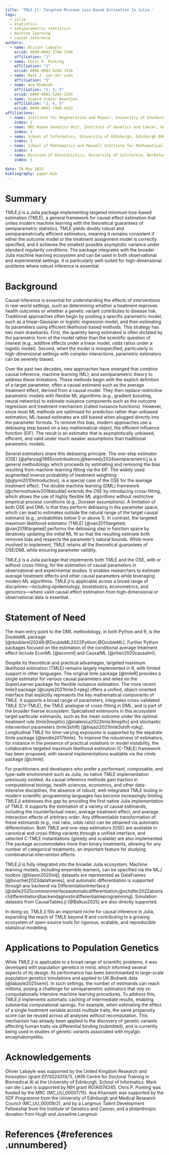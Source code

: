 ```yaml
---
title: 'TMLE.jl: Targeted Minimum Loss-Based Estimation In Julia.'
tags:
  - julia
  - statistics
  - semiparametric statistics
  - machine learning
  - causal inference
authors:
  - name: Olivier Labayle
    orcid: 0000-0002-3708-3706
    affiliation: "1"
  - name: Chris P. Ponting
    affiliation: "2"
    orcid: 0000-0003-0202-7816
  - name: Mark J. van der Laan
    affiliation: "5"
  - name: Ava Khamseh
    affiliation: "2, 3, 5"
    orcid: 0000-0001-5203-2205
  - name: Sjoerd Viktor Beentjes
    affiliation: "2, 4, 5"
    orcid: 0000-0002-7998-4262
affiliations:
  - name: Institute for Regeneration and Repair, University of Edinburgh, Edinburgh EH16 4UU, United Kingdom
    index: 1
  - name: MRC Human Genetics Unit, Institute of Genetics and Cancer, University of Edinburgh, Edinburgh EH4 2XU, United Kingdom.
    index: 2
  - name: School of Informatics, University of Edinburgh, Edinburgh EH8 9AB, United Kingdom
    index: 3
  - name: School of Mathematics and Maxwell Institute for Mathematical Sciences, University of Edinburgh, Edinburgh EH9 3FD, United Kingdom
    index: 4
  - name: Division of Biostatistics, University of California, Berkeley, CA, USA
    index: 5

date: 28 May 2025
bibliography: paper.bib
---
```


# Summary

TMLE.jl is a Julia package implementing targeted minimum loss-based estimation (TMLE), a general framework for causal effect estimation that unites modern machine learning with the theoretical guarantees of semiparametric statistics. TMLE yields doubly robust and semiparametrically efficient estimators, meaning it remains consistent if either the outcome model or the treatment assignment model is correctly specified, and it achieves the smallest possible asymptotic variance under standard regularity conditions. The package integrates with the broader Julia machine learning ecosystem and can be used in both observational and experimental settings. It is particularly well-suited for high-dimensional problems where robust inference is essential.

# Background

Causal inference is essential for understanding the effects of interventions in real-world settings, such as determining whether a treatment improves health outcomes or whether a genetic variant contributes to disease risk. Traditional approaches often begin by positing a specific parametric model, such as a linear-Gaussian or logistic regression model, and then estimating its parameters using efficient likelihood-based methods. This strategy has two main drawbacks. First, the quantity being estimated is often dictated by the parametric form of the model rather than the scientific question of interest (e.g., additive effects under a linear model, odds ratios under a logistic model). Second, when the model is misspecified, particularly in high-dimensional settings with complex interactions, parametric estimators can be severely biased.

Over the past two decades, new approaches have emerged that combine causal inference, machine learning (ML), and semiparametric theory to address these limitations. These methods begin with the explicit definition of a target parameter, often a causal estimand such as the average treatment effect, derived from a causal model. They then replace restrictive parametric models with flexible ML algorithms (e.g., gradient boosting, neural networks) to estimate nuisance components such as the outcome regression and treatment mechanism (called nuisance functions). However, since most ML methods are optimised for prediction rather than unbiased estimation, ML-based estimates are still biased when plugged directly into the parameter formula. To remove this bias, modern approaches use a debiasing step based on a key mathematical object, the efficient influence function (EIF). The result is an estimator that is asymptotically unbiased, efficient, and valid under much weaker assumptions than traditional parametric models.

Several estimators share this debiasing principle. The one-step estimator (OSE) [@pfanzagl1985contributions;@kennedy2024semiparametric] is a general methodology which proceeds by estimating and removing the bias resulting from machine-learning fitting via the EIF. The widely used augmented inverse probability of treatment weighting [@glynn2010introduction], is a special case of the OSE for the average treatment effect. The double machine learning (DML) framework [@chernozhukov2018double] extends the OSE by introducing cross-fitting, which allows the use of highly flexible ML algorithms without restrictive empirical process conditions (e.g., Donsker assumptions). A limitation of both OSE and DML is that they perform debiasing in the parameter space, which can lead to estimates outside the natural range of the target causal estimand (e.g., probabilities below 0 or above 1). In contrast, the targeted maximum likelihood estimator (TMLE) [@van2011targeted; @van2018targeted] performs the debiasing step in function space by iteratively updating the initial ML fit so that the resulting estimate both removes bias and respects the parameter’s natural bounds. While more involved to implement, TMLE retains all the theoretical guarantees of OSE/DML while ensuring parameter validity.

TMLE.jl is a Julia package that implements both TMLE and the OSE, with or without cross-fitting, for the estimation of causal parameters in observational and experimental studies. It enables researchers to estimate average treatment effects and other causal parameters while leveraging modern ML algorithms. TMLE.jl is applicable across a broad range of disciplines—including epidemiology, biostatistics, econometrics, and genomics—where valid causal effect estimation from high-dimensional or observational data is essential.

# Statement of Need

The main entry point to the DML methodology, in both Python and R, is the DoubleML package [@doubleml2024R;@DoubleML2022Python;@DoubleML]. Further Python packages focused on the estimation of the conditional average treatment effect include EconML [@econml] and CausalML [@chen2020causalml].

Despite its theoretical and practical advantages, targeted maximum likelihood estimation (TMLE) remains largely implemented in R, with limited support in other languages. The original tmle package [@tmleR] provides a single estimator for various causal parameters and relies on the SuperLearner package for flexible nuisance estimation. The more recent tmle3 package [@coyle2021tmle3-rpkg] offers a unified, object-oriented interface that explicitly represents the key mathematical components of TMLE. It supports a broad range of parameters, integrates cross-validated TMLE (CV-TMLE), the TMLE analogue of cross-fitting in DML, and is part of the broader tlverse ecosystem. Specialised extensions in this ecosystem target particular estimands, such as the mean outcome under the optimal treatment rule (tmle3mopttx) [@malenica2022tmle3mopttx] and stochastic intervention parameters (tmle3shift) [@hejazi2021tmle3shift-rpkg]. Longitudinal TMLE for time-varying exposures is supported by the separate ltmle package [@lendle2017ltmle]. To improve the robustness of estimators, for instance in the presence of practical violations or model instability, the collaborative targeted maximum likelihood estimation (C-TMLE) framework has been proposed, with several implementations available via the ctmle package [@ctmle].

For practitioners and developers who prefer a performant, composable, and type-safe environment such as Julia, no native TMLE implementation previously existed. As causal inference methods gain traction in computational biology, health sciences, economics, and other data-intensive disciplines, the absence of robust, well-integrated TMLE tooling in modern scientific programming languages has become increasingly limiting. TMLE.jl addresses this gap by providing the first native Julia implementation of TMLE. It supports the estimation of a variety of causal estimands, including the counterfactual mean, average treatment effect, and average interaction effects of arbitrary order. Any differentiable transformation of these estimands (e.g., risk ratio, odds ratio) can be obtained via automatic differentiation. Both TMLE and one-step estimators (OSE) are available in canonical and cross-fitting variants through a unified interface, and selected C-TMLE instantiations (greedy and scalable) are also implemented. The package accommodates more than binary treatments, allowing for any number of categorical treatments, an important feature for studying combinatorial intervention effects.

TMLE.jl is fully integrated into the broader Julia ecosystem. Machine learning models, including ensemble learners, can be specified via the MLJ toolbox [@blaom2020mlj]; datasets are represented as DataFrames [@bouchet2023dataframes]; and automatic differentiation is supported through any backend via DifferentiationInterface.jl [@dalle2025commoninterfaceautomaticdifferentiation;@schäfer2022abstractdifferentiationjlbackendagnosticdifferentiableprogramming]. Simulation datasets from CausalTables.jl [@Balkus2025] are also directly supported.

In doing so, TMLE.jl fills an important niche for causal inference in Julia, expanding the reach of TMLE beyond R and contributing to a growing ecosystem of open-source tools for rigorous, scalable, and reproducible statistical modelling.

# Applications to Population Genetics

While TMLE.jl is applicable to a broad range of scientific problems, it was developed with population genetics in mind, which informed several aspects of its design. Its performance has been benchmarked in large-scale population genetics simulations and applied to UK Biobank data [@labayle2025semi]. In such settings, the number of estimands can reach millions, posing a challenge for semiparametric estimators that rely on computationally intensive machine learning procedures. To address this, TMLE.jl implements automatic caching of intermediate results, enabling substantial computational savings. For example, when estimating the effect of a single treatment variable across multiple traits, the same propensity score can be reused across all analyses without recomputation. This mechanism has already been applied to the discovery of genetic variants affecting human traits via differential binding (submitted), and is currently being used in studies of genetic variants associated with myalgic encephalomyelitis.

# Acknowledgements

Olivier Labayle was supported by the United Kingdom Research and Innovation (grant EP/S02431X/1), UKRI Centre for Doctoral Training in Biomedical AI at the University of Edinburgh, School of Informatics.
Mark van der Laan is supported by NIH grant R01AI074345.
Chris P. Ponting was funded by the MRC (MC_UU_00007/15).
Ava Khamseh was supported by the XDF Programme from the University of Edinburgh and Medical Research Council (MC_UU_00009/2), and by a Langmuir Talent Development Fellowship from the Institute of Genetics and Cancer, and a philanthropic donation from Hugh and Josseline Langmuir.

# References {#references .unnumbered}
